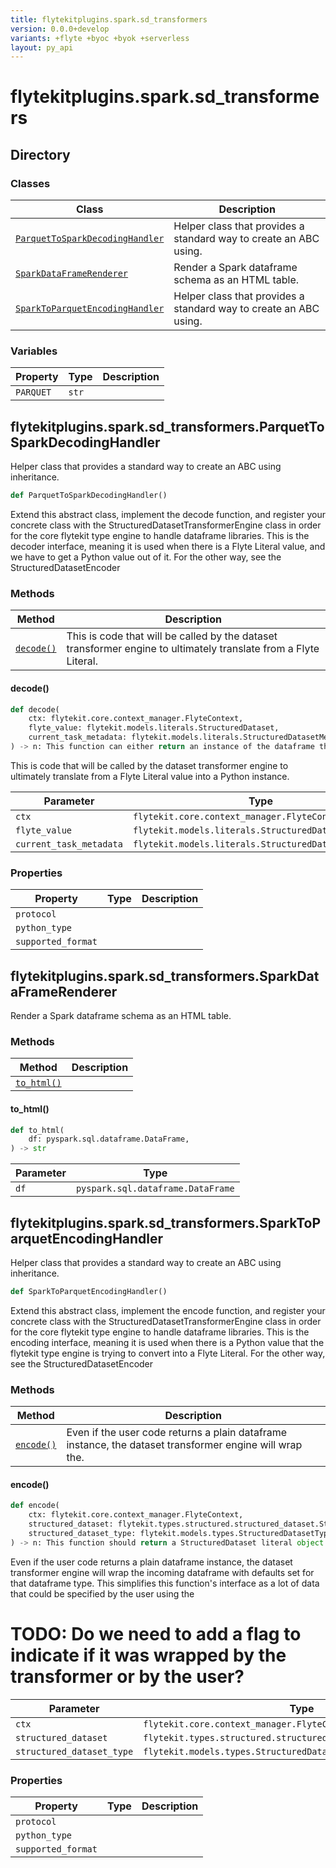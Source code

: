 ```yaml
---
title: flytekitplugins.spark.sd_transformers
version: 0.0.0+develop
variants: +flyte +byoc +byok +serverless
layout: py_api
---
```


# flytekitplugins.spark.sd_transformers

## Directory

### Classes

| Class | Description |
|-|-|
| [`ParquetToSparkDecodingHandler`](.././flytekitplugins.spark.sd_transformers#flytekitpluginssparksd_transformersparquettosparkdecodinghandler) | Helper class that provides a standard way to create an ABC using. |
| [`SparkDataFrameRenderer`](.././flytekitplugins.spark.sd_transformers#flytekitpluginssparksd_transformerssparkdataframerenderer) | Render a Spark dataframe schema as an HTML table. |
| [`SparkToParquetEncodingHandler`](.././flytekitplugins.spark.sd_transformers#flytekitpluginssparksd_transformerssparktoparquetencodinghandler) | Helper class that provides a standard way to create an ABC using. |

### Variables

| Property | Type | Description |
|-|-|-|
| `PARQUET` | `str` |  |

## flytekitplugins.spark.sd_transformers.ParquetToSparkDecodingHandler

Helper class that provides a standard way to create an ABC using
inheritance.


```python
def ParquetToSparkDecodingHandler()
```
Extend this abstract class, implement the decode function, and register your concrete class with the
StructuredDatasetTransformerEngine class in order for the core flytekit type engine to handle
dataframe libraries. This is the decoder interface, meaning it is used when there is a Flyte Literal value,
and we have to get a Python value out of it. For the other way, see the StructuredDatasetEncoder



### Methods

| Method | Description |
|-|-|
| [`decode()`](#decode) | This is code that will be called by the dataset transformer engine to ultimately translate from a Flyte Literal. |


#### decode()

```python
def decode(
    ctx: flytekit.core.context_manager.FlyteContext,
    flyte_value: flytekit.models.literals.StructuredDataset,
    current_task_metadata: flytekit.models.literals.StructuredDatasetMetadata,
) -> n: This function can either return an instance of the dataframe that this decoder handles, or an iterator
```
This is code that will be called by the dataset transformer engine to ultimately translate from a Flyte Literal
value into a Python instance.



| Parameter | Type |
|-|-|
| `ctx` | `flytekit.core.context_manager.FlyteContext` |
| `flyte_value` | `flytekit.models.literals.StructuredDataset` |
| `current_task_metadata` | `flytekit.models.literals.StructuredDatasetMetadata` |

### Properties

| Property | Type | Description |
|-|-|-|
| `protocol` |  |  |
| `python_type` |  |  |
| `supported_format` |  |  |

## flytekitplugins.spark.sd_transformers.SparkDataFrameRenderer

Render a Spark dataframe schema as an HTML table.


### Methods

| Method | Description |
|-|-|
| [`to_html()`](#to_html) |  |


#### to_html()

```python
def to_html(
    df: pyspark.sql.dataframe.DataFrame,
) -> str
```
| Parameter | Type |
|-|-|
| `df` | `pyspark.sql.dataframe.DataFrame` |

## flytekitplugins.spark.sd_transformers.SparkToParquetEncodingHandler

Helper class that provides a standard way to create an ABC using
inheritance.


```python
def SparkToParquetEncodingHandler()
```
Extend this abstract class, implement the encode function, and register your concrete class with the
StructuredDatasetTransformerEngine class in order for the core flytekit type engine to handle
dataframe libraries. This is the encoding interface, meaning it is used when there is a Python value that the
flytekit type engine is trying to convert into a Flyte Literal. For the other way, see
the StructuredDatasetEncoder



### Methods

| Method | Description |
|-|-|
| [`encode()`](#encode) | Even if the user code returns a plain dataframe instance, the dataset transformer engine will wrap the. |


#### encode()

```python
def encode(
    ctx: flytekit.core.context_manager.FlyteContext,
    structured_dataset: flytekit.types.structured.structured_dataset.StructuredDataset,
    structured_dataset_type: flytekit.models.types.StructuredDatasetType,
) -> n: This function should return a StructuredDataset literal object. Do not confuse this with the
```
Even if the user code returns a plain dataframe instance, the dataset transformer engine will wrap the
incoming dataframe with defaults set for that dataframe
type. This simplifies this function's interface as a lot of data that could be specified by the user using
the
# TODO: Do we need to add a flag to indicate if it was wrapped by the transformer or by the user?



| Parameter | Type |
|-|-|
| `ctx` | `flytekit.core.context_manager.FlyteContext` |
| `structured_dataset` | `flytekit.types.structured.structured_dataset.StructuredDataset` |
| `structured_dataset_type` | `flytekit.models.types.StructuredDatasetType` |

### Properties

| Property | Type | Description |
|-|-|-|
| `protocol` |  |  |
| `python_type` |  |  |
| `supported_format` |  |  |

